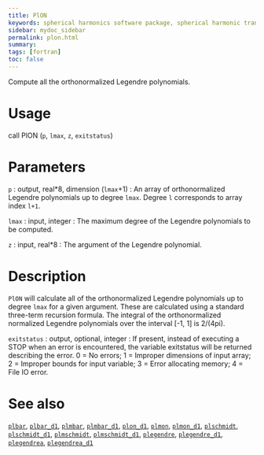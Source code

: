 ```yaml
---
title: PlON
keywords: spherical harmonics software package, spherical harmonic transform, legendre functions, multitaper spectral analysis, fortran, Python, gravity, magnetic field
sidebar: mydoc_sidebar
permalink: plon.html
summary:
tags: [fortran]
toc: false
---
```


Compute all the orthonormalized Legendre polynomials.

# Usage

call PlON (`p`, `lmax`, `z`, `exitstatus`)

# Parameters

`p` : output, real*8, dimension (`lmax`+1)
:   An array of orthonormalized Legendre polynomials up to degree `lmax`. Degree `l` corresponds to array index `l+1`.

`lmax` : input, integer
:   The maximum degree of the Legendre polynomials to be computed.

`z` : input, real*8
:   The argument of the Legendre polynomial.

# Description

`PlON` will calculate all of the orthonormalized Legendre polynomials up to degree `lmax` for a given argument. These are calculated using a standard three-term recursion formula. The integral of the orthonormalized normalized Legendre polynomials over the interval [-1, 1] is 2/(4pi).

`exitstatus` : output, optional, integer
:   If present, instead of executing a STOP when an error is encountered, the variable exitstatus will be returned describing the error. 0 = No errors; 1 = Improper dimensions of input array; 2 = Improper bounds for input variable; 3 = Error allocating memory; 4 = File IO error.

# See also

[`plbar`](plbar.html), [`plbar_d1`](plbar_d1.html), [`plmbar`](plmbar.html), [`plmbar_d1`](plmbar_d1.html), [`plon_d1`](plon_d1.html), [`plmon`](plmon.html), [`plmon_d1`](plmon_d1.html), [`plschmidt`](plschmidt.html), [`plschmidt_d1`](plschmidt_d1.html), [`plmschmidt`](plmschmidt.html), [`plmschmidt_d1`](plmschmidt_d1.html), [`plegendre`](plegendre.html), [`plegendre_d1`](plegendre_d1.html), [`plegendrea`](plegendrea.html), [`plegendrea_d1`](plegendrea_d1.html)
